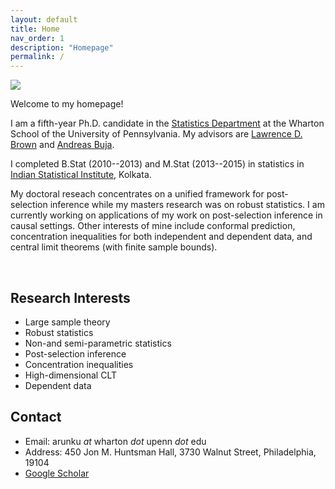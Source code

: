 ```yaml
---
layout: default
title: Home
nav_order: 1
description: "Homepage"
permalink: /
---
```


<div class="container">
	<div class="row">
		<div class="col-4">
			<img src="{{'/assets/images/dolomites_sm.jpeg'| prepend:site.baseurl}}">
		</div>
		<div class="col">
			<p class="text-justify">
				Welcome to my homepage! 
			</p>
			<p class="text-justify">
				I am a fifth-year Ph.D. candidate in the <a href="https://statistics.wharton.upenn.edu">Statistics Department</a> at the Wharton School of the University of Pennsylvania. My advisors are <a href="http://www-stat.wharton.upenn.edu/~lbrown/">Lawrence D. Brown</a> and <a href="http://www-stat.wharton.upenn.edu/~buja/">Andreas Buja</a>.
			</p>
			<p class="text-justify">
				I completed B.Stat (2010--2013) and M.Stat (2013--2015) in statistics in <a href="https://www.isical.ac.in">Indian Statistical Institute</a>, Kolkata.
			</p>
			<p class="text-justify">
				My doctoral reseach concentrates on a unified framework for post-selection inference while my masters research was on robust statistics. I am currently working on applications of my work on post-selection inference in causal settings. Other interests of mine include conformal prediction, concentration inequalities for both independent and dependent data, and central limit theorems (with finite sample bounds).  
			</p>
		</div>
	</div>
</div>

<br>

## Research Interests

<div class="container">
	<div class="row">
		<div class="col">
			<ul>
				<li> Large sample theory </li>
				<li> Robust statistics </li>
				<li> Non-and semi-parametric statistics </li>
				<li> Post-selection inference </li>
				<li> Concentration inequalities </li>
				<li> High-dimensional CLT </li>
				<li> Dependent data </li>
			</ul>
		</div>
	</div>
</div>


## Contact

- Email: arunku *at* wharton *dot* upenn *dot* edu
- Address: 450 Jon M. Huntsman Hall, 3730 Walnut Street, Philadelphia, 19104
- [Google Scholar](https://scholar.google.com.hk/citations?user=k2uOCu0AAAAJ&hl=en&oi=ao)


